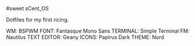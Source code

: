 #sweet sCent_OS 

Dotfiles for my first ricing. 

WM: BSPWM
FONT: Fantasque Mono Sans
TERMINAL: Simple Terminal
FM: Nautilus
TEXT EDITOR: Geany 
ICONS: Papirus Dark
THEME: Nord



